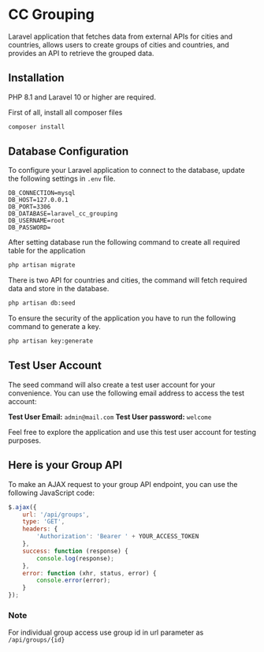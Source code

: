 # CC Grouping

Laravel application that fetches data from external APIs for cities and countries, allows users to create groups of cities and countries, and provides an API to retrieve the grouped data.

## Installation
PHP 8.1 and Laravel 10 or higher are required.

First of all, install all composer files
```sh
composer install
```

## Database Configuration
To configure your Laravel application to connect to the database, update the following settings in `.env` file.

```dotenv
DB_CONNECTION=mysql
DB_HOST=127.0.0.1
DB_PORT=3306
DB_DATABASE=laravel_cc_grouping
DB_USERNAME=root
DB_PASSWORD=
```

After setting database run the following command to create all required table for the application 
```sh
php artisan migrate
```

There is two API for countries and cities, the command will fetch required data and store in the database.
```sh
php artisan db:seed
```

To ensure the security of the application you have to run the following command to generate a key.
```sh
php artisan key:generate
```

## Test User Account

The seed command will also create a test user account for your convenience. You can use the following email address to access the test account:

**Test User Email:** `admin@mail.com`
**Test User password:** `welcome`

Feel free to explore the application and use this test user account for testing purposes.

## Here is your Group API

To make an AJAX request to your group API endpoint, you can use the following JavaScript code:

```javascript
$.ajax({
    url: '/api/groups',
    type: 'GET',
    headers: {
        'Authorization': 'Bearer ' + YOUR_ACCESS_TOKEN
    },
    success: function (response) {
        console.log(response);
    },
    error: function (xhr, status, error) {
        console.error(error);
    }
});
```

### Note
For individual group access use group id in url parameter as `/api/groups/{id}`
